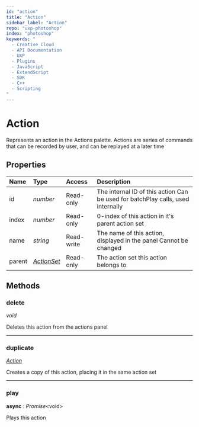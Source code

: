 ```yaml
---
id: "action"
title: "Action"
sidebar_label: "Action"
repo: "uxp-photoshop"
index: "photoshop"
keywords: "
  - Creative Cloud
  - API Documentation
  - UXP
  - Plugins
  - JavaScript
  - ExtendScript
  - SDK
  - C++
  - Scripting
"
---
```


# Action

Represents an action in the Actions palette.
Actions are series of commands that can be recorded by user, and can be replayed at a later time

## Properties

| Name | Type | Access | Description |
| :------ | :------ | :------ | :------ |
| id | *number* | Read-only | The internal ID of this action  Can be used for batchPlay calls, used internally |
| index | *number* | Read-only | 0-index of this action in it&#x27;s parent action set |
| name | *string* | Read-write | The name of this action, displayed in the panel Cannot be changed |
| parent | [*ActionSet*](/ps_reference/classes/ActionSet/) | Read-only | The action set this action belongs to |

## Methods

### delete

*void*

Deletes this action from the actions panel

___

### duplicate

[*Action*](/ps_reference/classes/Action/)

Creates a copy of this action, placing it in the same action set

___

### play

**async** : *Promise*<void\>

Plays this action
